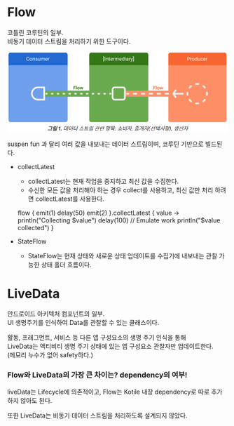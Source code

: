 Flow
===
코틀린 코루틴의 일부.   
비동기 데이터 스트림을 처리하기 위한 도구이다.   

![alt text](../images/image02.png)

suspen fun 과 달리 여러 값을 내보내는 데이터 스트림이며, 코루틴 기반으로 빌드된다.   

* collectLatest
    - collectLatest는 현재 작업을 중지하고 최신 값을 수집한다.
    - 수신한 모든 값을 처리해야 하는 경우 collect를 사용하고, 최신 값만 처리 하려면 collectLatest를 사용한다.


    flow {
        emit(1)
        delay(50)
        emit(2)
    }.collectLatest { value ->
        println("Collecting $value")
        delay(100) // Emulate work
        println("$value collected")
    }


* StateFlow
    - StateFlow는 현재 상태와 새로운 상태 업데이트를 수집기에 내보내는 관찰 가능한 상태 홀더 흐름이다.


LiveData
===
안드로이드 아키텍처 컴포넌트의 일부.   
UI 생명주기를 인식하여 Data를 관찰할 수 있는 클래스이다.   

활동, 프래그먼트, 서비스 등 다른 앱 구성요소의 생명 주기 인식을 통해    
LiveData는 액티비티 생명 주기 상태에 있는 앱 구성요소 관찰자만 업데이트한다.   
(메모리 누수가 없어 safety하다.)   


### Flow와 LiveData의 가장 큰 차이는?  dependency의 여부!
liveData는 Lifecycle에 의존적이고, Flow는 Kotile 내장 dependency로 따로 추가하지 않아도 된다.   

또한 LiveData는 비동기 데이터 스트림을 처리하도록 설계되지 않았다.
